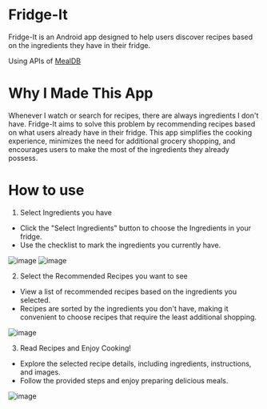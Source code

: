 # Fridge-It
Fridge-It is an Android app designed to help users discover recipes based on the ingredients they have in their fridge. 

Using APIs of [MealDB](https://www.themealdb.com/api.php)

# Why I Made This App

Whenever I watch or search for recipes, there are always ingredients I don't have. 
Fridge-It aims to solve this problem by recommending recipes based on what users already have in their fridge. 
This app simplifies the cooking experience, minimizes the need for additional grocery shopping, and encourages users to make the most of the ingredients they already possess.


# How to use
1. Select Ingredients you have

- Click the "Select Ingredients" button to choose the Ingredients in your fridge.
- Use the checklist to mark the ingredients you currently have.

![image](https://github.com/KimDa99/Fridge-It/assets/91198933/947451fd-3920-468e-97ba-b13b6f6c4b1d)
![image](https://github.com/KimDa99/Fridge-It/assets/91198933/a3e607e0-0723-4c28-ae0d-2b33aabf396f)


  
2. Select the Recommended Recipes you want to see

- View a list of recommended recipes based on the ingredients you selected.
- Recipes are sorted by the ingredients you don't have, making it convenient to choose recipes that require the least additional shopping.

![image](https://github.com/KimDa99/Fridge-It/assets/91198933/0d10b1d0-5a88-4088-ae6a-3e78fc3b11a3)


3. Read Recipes and Enjoy Cooking!

- Explore the selected recipe details, including ingredients, instructions, and images.
- Follow the provided steps and enjoy preparing delicious meals.

![image](https://github.com/KimDa99/Fridge-It/assets/91198933/eeb56e7d-05fb-4315-a03e-7d98b143e3bf)

